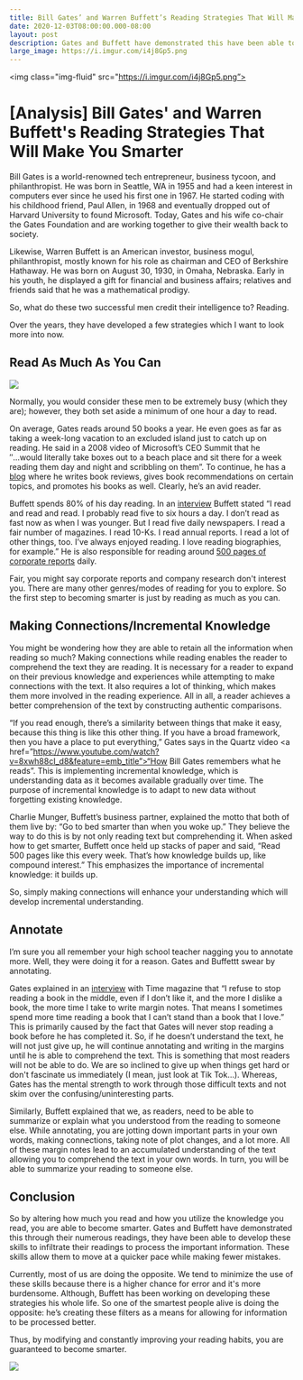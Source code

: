 ```yaml
---
title: Bill Gates’ and Warren Buffett’s Reading Strategies That Will Make You Smarter
date: 2020-12-03T08:00:00.000-08:00
layout: post
description: Gates and Buffett have demonstrated this have been able to develop redaing skills to process important information. These skills allow them to move faster with fewer mistakes.
large_image: https://i.imgur.com/i4j8Gp5.png 
---
```


<img class="img-fluid" src="https://i.imgur.com/i4j8Gp5.png”>

# [Analysis] Bill Gates' and Warren Buffett's Reading Strategies That Will Make You Smarter

Bill Gates is a world-renowned tech entrepreneur, business tycoon, and philanthropist. He was born in Seattle, WA in 1955 and had a keen interest in computers ever since he used his first one in 1967. He started coding with his childhood friend, Paul Allen, in 1968 and eventually dropped out of Harvard University to found Microsoft. Today, Gates and his wife co-chair the Gates Foundation and are working together to give their wealth back to society.

Likewise, Warren Buffett is an American investor, business mogul, philanthropist, mostly known for his role as chairman and CEO of Berkshire Hathaway. He was born on August 30, 1930, in Omaha, Nebraska. Early in his youth, he displayed a gift for financial and business affairs; relatives and friends said that he was a mathematical prodigy.
  
So, what do these two successful men credit their intelligence to? Reading.

Over the years, they have developed a few strategies which I want to look more into now.

## Read As Much As You Can

<img class="img-fluid" src=”https://i.imgur.com/FyUAHHR.jpg”>

Normally, you would consider these men to be extremely busy (which they are); however, they both set aside a minimum of one hour a day to read.

On average, Gates reads around 50 books a year. He even goes as far as taking a week-long vacation to an excluded island just to catch up on reading. He said in a 2008 video of Microsoft’s CEO Summit that he ″...would literally take boxes out to a beach place and sit there for a week reading them day and night and scribbling on them”. To continue, he has a <a href="https://www.gatesnotes.com/Books">blog</a> where he writes book reviews, gives book recommendations on certain topics, and promotes his books as well. Clearly, he’s an avid reader.

Buffett spends 80% of his day reading. In an <a href=”https://fs.blog/2015/05/warren-buffett-information/”>interview</a> Buffett stated “I read and read and read. I probably read five to six hours a day. I don’t read as fast now as when I was younger. But I read five daily newspapers. I read a fair number of magazines. I read 10-Ks. I read annual reports. I read a lot of other things, too. I’ve always enjoyed reading. I love reading biographies, for example.” He is also responsible for reading around <a href=”https://omaha.com/business/investors-earn-handsome-paychecks-by-handling-buffett-s-business/article_bb1fc40f-e6f9-549d-be2f-be1ef4c0da03.html”>500 pages of corporate reports</a> daily.

Fair, you might say corporate reports and company research don't interest you. There are many other genres/modes of reading for you to explore. So the first step to becoming smarter is just by reading as much as you can.

## Making Connections/Incremental Knowledge

You might be wondering how they are able to retain all the information when reading so much? Making connections while reading enables the reader to comprehend the text they are reading. It is necessary for a reader to expand on their previous knowledge and experiences while attempting to make connections with the text. It also requires a lot of thinking, which makes them more involved in the reading experience. All in all, a reader achieves a better comprehension of the text by constructing authentic comparisons.
 

“If you read enough, there’s a similarity between things that make it easy, because this thing is like this other thing. If you have a broad framework, then you have a place to put everything,” Gates says in the Quartz video <a href=”https://www.youtube.com/watch?v=8xwh88cI_d8&feature=emb_title”>“How Bill Gates remembers what he reads”</a>. This is implementing incremental knowledge, which is understanding data as it becomes available gradually over time. The purpose of incremental knowledge is to adapt to new data without forgetting existing knowledge.

Charlie Munger, Buffett’s business partner, explained the motto that both of them live by: “Go to bed smarter than when you woke up.” They believe the way to do this is by not only reading text but comprehending it. When asked how to get smarter, Buffett once held up stacks of paper and said, “Read 500 pages like this every week. That’s how knowledge builds up, like compound interest.” This emphasizes the importance of incremental knowledge: it builds up.

So, simply making connections will enhance your understanding which will develop incremental understanding.

## Annotate

I’m sure you all remember your high school teacher nagging you to annotate more. Well, they were doing it for a reason. Gates and Buffettt swear by annotating.

Gates explained in an <a href=”https://time.com/4786837/bill-gates-books-reading/”>interview</a> with Time magazine that “I refuse to stop reading a book in the middle, even if I don’t like it, and the more I dislike a book, the more time I take to write margin notes. That means I sometimes spend more time reading a book that I can’t stand than a book that I love.” This is primarily caused by the fact that Gates will never stop reading a book before he has completed it. So, if he doesn’t understand the text, he will not just give up, he will continue annotating and writing in the margins until he is able to comprehend the text. This is something that most readers will not be able to do. We are so inclined to give up when things get hard or don't fascinate us immediately (I mean, just look at Tik Tok...). Whereas, Gates has the mental strength to work through those difficult texts and not skim over the confusing/uninteresting parts.

Similarly, Buffett explained that we, as readers, need to be able to summarize or explain what you understood from the reading to someone else. While annotating, you are jotting down important parts in your own words, making connections, taking note of plot changes, and a lot more. All of these margin notes lead to an accumulated understanding of the text allowing you to comprehend the text in your own words. In turn, you will be able to summarize your reading to someone else.

## Conclusion

So by altering how much you read and how you utilize the knowledge you read, you are able to become smarter. Gates and Buffett have demonstrated this through their numerous readings, they have been able to develop these skills to infiltrate their readings to process the important information. These skills allow them to move at a quicker pace while making fewer mistakes.

Currently, most of us are doing the opposite. We tend to minimize the use of these skills because there is a higher chance for error and it's more burdensome. Although, Buffett has been working on developing these strategies his whole life. So one of the smartest people alive is doing the opposite: he’s creating these filters as a means for allowing for information to be processed better.

Thus, by modifying and constantly improving your reading habits, you are guaranteed to become smarter.

<img class="img-fluid" src=”https://i.imgur.com/zaCIPxB.jpg”>

